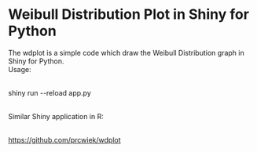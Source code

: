 # Weibull Distribution Plot in Shiny for Python
The wdplot is a simple code which draw the Weibull Distribution graph in Shiny for Python.<br>
Usage:<br><br>

shiny run --reload app.py<br><br>

Similar Shiny application in R:<br><br>

<https://github.com/prcwiek/wdplot>



